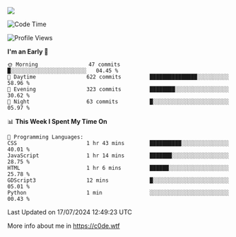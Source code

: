 <a href="https://wakatime.com"><img src="https://wakatime.com/share/@c0dezin/b7f18a7c-ab3a-40b8-8bc7-b1b7bf71f1d6.svg" /></a>

<!--START_SECTION:waka-->
![Code Time](http://img.shields.io/badge/Code%20Time-72%20hrs%207%20mins-blue)

![Profile Views](http://img.shields.io/badge/Profile%20Views-0-blue)

**I'm an Early 🐤** 

```text
🌞 Morning                47 commits          █░░░░░░░░░░░░░░░░░░░░░░░░   04.45 % 
🌆 Daytime                622 commits         ███████████████░░░░░░░░░░   58.96 % 
🌃 Evening                323 commits         ████████░░░░░░░░░░░░░░░░░   30.62 % 
🌙 Night                  63 commits          █░░░░░░░░░░░░░░░░░░░░░░░░   05.97 % 
```


📊 **This Week I Spent My Time On** 

```text
💬 Programming Languages: 
CSS                      1 hr 43 mins        ██████████░░░░░░░░░░░░░░░   40.01 % 
JavaScript               1 hr 14 mins        ███████░░░░░░░░░░░░░░░░░░   28.75 % 
HTML                     1 hr 6 mins         ██████░░░░░░░░░░░░░░░░░░░   25.78 % 
GDScript3                12 mins             █░░░░░░░░░░░░░░░░░░░░░░░░   05.01 % 
Python                   1 min               ░░░░░░░░░░░░░░░░░░░░░░░░░   00.43 % 
```


 Last Updated on 17/07/2024 12:49:23 UTC
<!--END_SECTION:waka-->

More info about me in https://c0de.wtf
